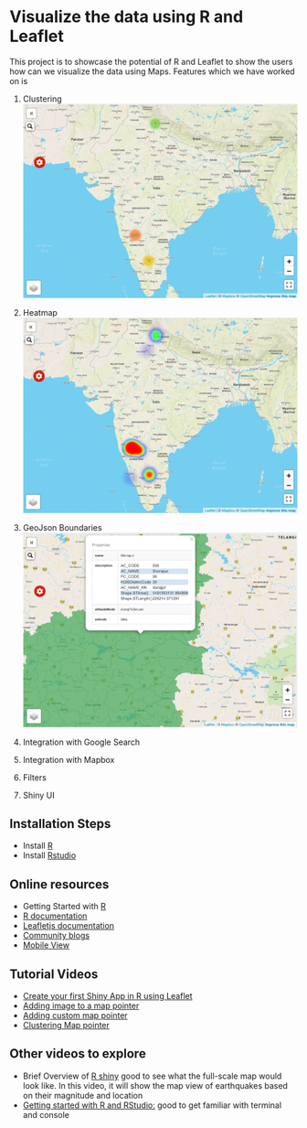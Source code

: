 # Visualize the data using R and Leaflet

This project is to showcase the potential of R and Leaflet to show the users how can we visualize the data
using Maps. Features which we have worked on is 

1. Clustering
![](images/Clustering.png)

2. Heatmap
![](images/Heatmap.png)

3. GeoJson Boundaries
![](images/GeoBoundaries.png)

4. Integration with Google Search
5. Integration with Mapbox
6. Filters
7. Shiny UI

## Installation Steps

- Install [R](https://cran.r-project.org)
- Install [Rstudio](https://www.rstudio.com/products/rstudio/download)


## Online resources 

- Getting Started with [R](https://www.dataquest.io/blog/tutorial-getting-started-with-r-and-rstudio/)
- [R documentation](https://www.rdocumentation.org/search?q=fluidRow)
- [Leafletjs documentation](https://leafletjs.com/)
- [Community blogs](https://www.r-bloggers.com/)
- [Mobile View](https://shiny.rstudio.com/articles/reconnecting.html)

## Tutorial Videos

- [Create your first Shiny App in R using Leaflet](https://www.youtube.com/watch?v=IQfsHnUYrFo)
- [Adding image to a map pointer](https://community.rstudio.com/t/add-different-pictures-to-each-markers-in-the-leaflet-package-map-application/128689/4)
- [Adding custom map pointer](https://www.jla-data.net/eng/leaflet-markers-in-r/)
- [Clustering Map pointer](https://gis.stackexchange.com/questions/241158/displaying-sum-of-frequencies-in-leaflet-cluster-maps-pointer)

## Other videos to explore

- Brief Overview of [R shiny](https://www.youtube.com/watch?v=6o7jNUXUONY) good to see what the full-scale map would look like. In this video, it will show the map view of earthquakes based on their magnitude and location
- [Getting started with R and RStudio:](https://www.youtube.com/watch?v=lVKMsaWju8w) good to get familiar with terminal and console

